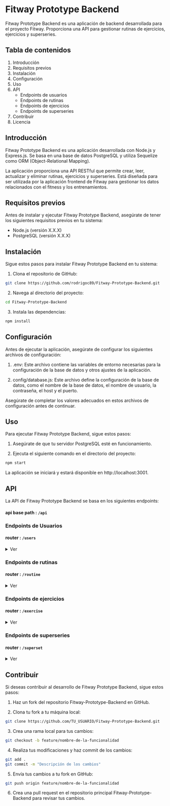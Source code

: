 # Fitway Prototype Backend

Fitway Prototype Backend es una aplicación de backend desarrollada para el proyecto Fitway. Proporciona una API para gestionar rutinas de ejercicios, ejercicios y superseries.

## Tabla de contenidos

1. Introducción
2. Requisitos previos
3. Instalación
4. Configuración
5. Uso
6. API
   - Endpoints de usuarios
   - Endpoints de rutinas
   - Endpoints de ejercicios
   - Endpoints de superseries
7. Contribuir
8. Licencia

## Introducción

Fitway Prototype Backend es una aplicación desarrollada con Node.js y Express.js. Se basa en una base de datos PostgreSQL y utiliza Sequelize como ORM (Object-Relational Mapping).

La aplicación proporciona una API RESTful que permite crear, leer, actualizar y eliminar rutinas, ejercicios y superseries. Está diseñada para ser utilizada por la aplicación frontend de Fitway para gestionar los datos relacionados con el fitness y los entrenamientos.

## Requisitos previos

Antes de instalar y ejecutar Fitway Prototype Backend, asegúrate de tener los siguientes requisitos previos en tu sistema:

- Node.js (versión X.X.X)
- PostgreSQL (versión X.X.X)

## Instalación

Sigue estos pasos para instalar Fitway Prototype Backend en tu sistema:

1. Clona el repositorio de GitHub:

```bash
git clone https://github.com/rodrigoc89/Fitway-Prototype-Backend.git
```

2. Navega al directorio del proyecto:

```bash
cd Fitway-Prototype-Backend
```

3. Instala las dependencias:

```bash
npm install
```

## Configuración

Antes de ejecutar la aplicación, asegúrate de configurar los siguientes archivos de configuración:

1. .env: Este archivo contiene las variables de entorno necesarias para la configuración de la base de datos y otros ajustes de la aplicación.

2. config/database.js: Este archivo define la configuración de la base de datos, como el nombre de la base de datos, el nombre de usuario, la contraseña, el host y el puerto.

Asegúrate de completar los valores adecuados en estos archivos de configuración antes de continuar.

## Uso

Para ejecutar Fitway Prototype Backend, sigue estos pasos:

1. Asegúrate de que tu servidor PostgreSQL esté en funcionamiento.

2. Ejecuta el siguiente comando en el directorio del proyecto:

```bash
npm start
```

La aplicación se iniciará y estará disponible en http://localhost:3001.

## API

La API de Fitway Prototype Backend se basa en los siguientes endpoints:

#### api base path : `/api`

### Endpoints de Usuarios

#### router : `/users`

<details><summary> Ver </summary>

- POST `/users/register`

  ```
  Parámetros de solicitud:
  { name, lastName, birthdate, password, email, country }
  ```

  ```
  Respuesta:
  (token)

  ERROR {message: "There was a problem creating the user"}
  ```

- POST `/users/login`

  ```
  Parámetros de solicitud:
  { email, password }
  ```

  ```
  Respuesta:
  (token)
  {message: "Invalid user"}
  {message: "Invalid password"}

  ERROR {message: "There was a problem login the user"}
  ```

- POST `/users/logout`

- GET `users/`

  ```
  Respuesta:

  [
      {
          "id":
          "name": ""
          "lastName": ""
          "birthdate": ""
          "country": ""
          "email": ""
      }
  ]

  ERROR {message: "There was a problem finding all users"}
  ```

- GET `/users/:userId`

  ```
  Respuesta:

  {
      "id":
      "name": ""
      "lastName": ""
      "birthdate": ""
      "country": ""
      "email": ""
  }

  ERROR {message: "There was a problem finding the user"}
  ```

- GET `/users/data/token`

  ```
  Parámetros de solicitud:
  header authorization: (token)
  ```

  ```
  Respuesta:

  {
      "id":
      "name": ""
      "lastName": ""
      "birthdate": ""
      "country": ""
      "email": ""
  }
  { message: "User not found" }

  ERROR { message: "Invalid token" }
  ```

- GET `/users/routines/:userId`

  ```
  Respuesta:

  [
    {
        "name": "",
        "selectDay": ""
    }
  ]
  { message: "User not found" }

  ERROR {message: "There was a problem finding the user routines"}
  ```

- GET `/users/exercises/:userId`

  ```
  Respuesta:

  [
    {
        "id":
        "name": ""
        "reps": []
        "element": ""
        "rest": ,
        "muscle": ""
        "series":
        "description": ""
        "order":
        "UserId":
    },
  ]

  ERROR {message: "There was a problem finding the user exercises"}
  ```

- GET `/users/superSets/:userId`

  ```
  Respuesta:

  [
    {
        "id":
        "order":
        "rest":
        "UserId":
        "Exercises": []
    },
    {
        "id":
        "order":
        "rest":
        "UserId":
        "Exercises": []
    }
  ]

  ERROR {message: "There was a problem finding the user superset"}
  ```

- ` PATCH /users/editProfile/:id`

  ```
  Parámetros de solicitud:
  { weight }
  ```

  ```
  Respuesta:

  {
      "id":
      "name": ""
      "lastName": ""
      "birthdate": ""
      "country": ""
      "email": ""
      "password": ""
      "salt": ""
  }
  { message: "User not found" }

  ERROR {message: "There was a problem updating the user information"}
  ```

- POST `/users/emailValidate`

  ```
  Parámetros de solicitud:
  { codeShare }
  ```

  ```
  Respuesta:

  {message: "the email already exists"}
  {message: "Email is available for registration."}

  ERROR {message: "There was a problem checking the email"}
  ```

  </details>

### Endpoints de rutinas

#### router : `/routine`

<details><summary> Ver </summary>

- GET `/routine/`

  ```
  Respuesta:

  [
    {
        "id":
        "name": ""
        "selectDay": ""
        "UserId":
    },
    {
        "id":
        "name": ""
        "selectDay": ""
        "UserId":
    }
  ]

  ERROR {message: "There was a problem finding all routines"}
  ```

- GET `/:routineId`

  ```
  Parámetros de solicitud:
  { email }
  ```

  Respuesta:

  {
  "id":
  "name": ""
  "selectDay": ""
  }

  ERROR {message: "There was a problem finding the routine"}

  ```

  ```

- GET `/:codeShare`

  ```
  Parámetros de solicitud:
  { codeShare }
  ```

  Respuesta:

{
"id": 1,
"name": "PIERNA",
"selectDay": "lunes",
"creator": "1",
"public": true,
"codeShare": "c4ca4238",
"Tags": []
}

ERROR {message: "There was a problem finding the routine"}

```

```

- GET `/dataRoutine/:routineId`:routineId

  ```
  Respuesta:

  {
    "Exercises": [
        {
            "id":
            "name": ""
            "reps": [],
            "element": ",
            "rest": 5,
            "muscle": ""
            "series":
            "description": ""
            "order":
            "UserId":
            "RoutineExercise": {
                "createdAt": "",
                "updatedAt": "",
                "RoutineId":
                "ExerciseId":
            }
        }
    ],
    "SuperSets": [
        {
            "id":
            "order":
            "UserId":
            "RoutineSuperSet": {
                "createdAt": "",
                "updatedAt": "",
                "RoutineId":
                "SuperSetId":
            },
            "Exercises": [
                {
                    "id":
                    "name": ""
                    "reps": []
                    "element": ""
                    "rest":
                    "muscle": ""
                    "series":
                    "description": ""
                    "order":
                    "UserId":
                    "SuperSetExercise": {
                        "createdAt": ""
                        "updatedAt": ""
                        "SuperSetId":
                        "ExerciseId":
                    }
                }
            ]
        },
     ]
  }


  ERROR {message: "There was a problem finding the routine"}
  ```

- POST `/routine/newRoutine/:userId`

  ```
  Parámetros de solicitud:
  { name, selectDay }
  ```

  ```
  Respuesta:

  {
    "id":
    "name": ""
    "selectDay": ""
    "UserId":
  }

  ERROR { message: "There was a problem creating Routine"}
  ```

- POST `/addRoutine/:userId/:routineId`

  ```
  Parámetros de solicitud:
  { userId, routineId }
  ```

  ```
  Respuesta:

  {
    "id":
    "name": ""
    "selectDay": ""
    "UserId":
  }

  ERROR { message: "There was a problem adding the Routine"}
  ```

- PATCH `/routine/updateRoutine/:routineId`

  ```
  Parámetros de solicitud:
  { name, selectDay, description }
  ```

  ```
  Respuesta:

  {
    "id":
    "name": ""
    "selectDay": ""
    "UserId":
  }
  { message: "routine not found" }

  ERROR {message: "There was a problem updating the routine"}
  ```

- DELETE `/deleteRoutine/:userId/:routineId`

  Parámetros de solicitud:
  { routineId, userId }

  ```
  Respuesta:

  { message: "the routine has been removed" }

  ERROR {message: "There was a problem deleting the routine"}
  ```

- DELETE `/removeExercise/:routineId/:exerciseId`

  ```
  Respuesta:

  { message: "The exercise has been removed from the Routine" }

  ERROR {message: "There was a problem deleting the exercise from the Routine"}
  ```

  </details>

### Endpoints de ejercicios

#### router : `/exercise`

<details><summary> Ver </summary>

- GET `/`

  ```
  Respuesta:

  [
    {
        "id":
        "name": ""
        "reps": []
        "element": ""
        "rest":
        "muscle": ""
        "series":
        "description": ""
        "order":
        "UserId":
    },
    {
        "id":
        "name": ""
        "reps": []
        "element": ""
        "rest":
        "muscle": ""
        "series":
        "description": ""
        "order":
        "UserId":
    },

  ]

  ERROR {message: "There was a problem finding all exercises"}
  ```

- GET `/:ExerciseId`

  ```
  Respuesta:

  {
    "id":
    "name": ""
    "reps": []
    "element": ""
    "rest":
    "muscle": ""
    "series":
    "description": ""
    "order":
    "UserId":
  }

  ERROR {"There was a problem finding the exercise"}
  ```

- POST `/newExercise/:userId/:routineId/:supersetId?`

  ```
  Parámetros de solicitud:
  {
        name,
        reps,
        element,
        rest,
        muscle,
        series,
        description,
        order,
        muscleImg,
        elementImg,
  }
  ```

  ```
  Respuesta:

  {
    "id": 5
    "name": ""
    "reps": []
    "element": ""
    "rest":
    "muscle": ""
    "series":
    "description": ""
    "muscleImg":
    "elementImg":
    "order":
    "UserId":
  }

  ERROR {message: "There was a problem creating the Exercise"}
  ```

- POST `/addExercise/:exerciseId/:routineId/:supersetId?`

  ```
  Parámetros de solicitud:
  { exerciseId, routineId, supersetId }
  ```

  ```
  Respuesta:

  {
    "id":
    "name": ""
    "reps": []
    "element": ""
    "rest":
    "muscle": ""
    "series":
    "description": ""
    "order":
    "UserId":
  }
  {message: "exercise not found"}

  ERROR {message: "There was a problem adding the Exercise"}
  ```

- PATCH `/editExercise/:exerciseId`

  ```
  Parámetros de solicitud:
  { name, reps, element, rest, muscle, series, description }
  ```

  ```
  Respuesta:

  {
    "id":
    "name": ""
    "reps": []
    "element": ""
    "rest":
    "muscle": ""
    "series":
    "description": ""
    "order":
    "UserId":
  }
  { message: "exercise not found" }

  ERROR {message: "There was a problem updating the Exercise"}
  ```

- DELETE `/exercise/deleteExercise/:exerciseId`

  ```
  Respuesta:

  { message: "the exercise has been removed" }

  ERROR {message: "There was a problem deleting the Exercise"}
  ```

  </details>

### Endpoints de superseries

#### router : `/superset`

<details><summary> Ver </summary>

- GET `/`

  ```
  Respuesta:

  [
    {
        "id":
        "order":
        "rest":
        "UserId":
    },
    {
        "id":
        "order":
        "rest":
        "UserId":
    }
  ]

  ERROR {message: "There was a problem finding all superSets"}
  ```

- GET `/:supersetId`

  ```
  Respuesta:

  {
    "id":
    "order":
    "UserId":
  }

  ERROR {message: "There was a problem finding the superset"}
  ```

- GET `/getExercises/:supersetId`

  ```
  Respuesta:

  {
        "id":
        "order":
        "rest":
        "UserId":
        "Exercises":
        [
          {
            "id":
            "name": ""
            "reps": []
            "element": ""
            "rest":
            "muscle": ""
            "series":
            "description": ""
            "order":
            "UserId":
          }
        ]
    },
    {
        "id":
        "order":
        "rest":
        "UserId":
        "Exercises":
        [
          {
            "id":
            "name": ""
            "reps": []
            "element": ""
            "rest":
            "muscle": ""
            "series":
            "description": ""
            "order":
            "UserId":
          }
        ]
    },

  ERROR {message: "There was a problem finding exercises into the super set"}
  ```

- POST `/newSuperSet/:userId/:routineId"`

  ```
  Parámetros de solicitud:
  { quantity, order }
  ```

  ```
  Respuesta:

  {
    "id":
    "UserId":
    "order":
    "quantity":
  }

  ERROR {message: "There was a problem creating superset"}
  ```

- POST `/addSuperSet/:superSetId/:routineId`

  ```
  Respuesta:

  {
    "id":
    "UserId":
    "order":
    "quantity":
  }

  ERROR {message: "There was a problem creating superset"}
  ```

- DELETE `/removeExercise/:routineId/:exerciseId`

  ```
  Respuesta:

  { message: "The exercise has been removed from the super set" }

  ERROR {message: "TThere was a problem removing the exercise of the super set"}
  ```

- DELETE `/deleteSuperset/:supersetId`

  ```
  Respuesta:

  { message: "the superset has been removed" }

  ERROR {message: "There was a problem deleting the superset"}
  ```

  </details>

## Contribuir

Si deseas contribuir al desarrollo de Fitway Prototype Backend, sigue estos pasos:

1. Haz un fork del repositorio Fitway-Prototype-Backend en GitHub.

2. Clona tu fork a tu máquina local:

```bash
git clone https://github.com/TU_USUARIO/Fitway-Prototype-Backend.git
```

3. Crea una rama local para tus cambios:

```bash
git checkout -b feature/nombre-de-la-funcionalidad
```

4. Realiza tus modificaciones y haz commit de los cambios:

```bash
git add .
git commit -m "Descripción de los cambios"
```

5. Envía tus cambios a tu fork en GitHub:

```bash
git push origin feature/nombre-de-la-funcionalidad
```

6. Crea una pull request en el repositorio principal Fitway-Prototype-Backend para revisar tus cambios.
